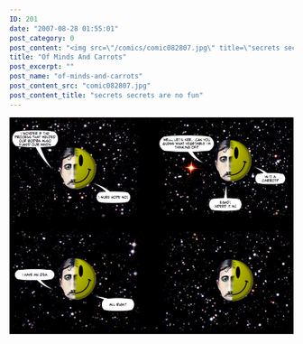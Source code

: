 ```yaml
---
ID: 201
date: "2007-08-28 01:55:01"
post_category: 0
post_content: "<img src=\"/comics/comic082807.jpg\" title=\"secrets secrets are no fun\" />"
title: "Of Minds And Carrots"
post_excerpt: ""
post_name: "of-minds-and-carrots"
post_content_src: "comic082807.jpg"
post_content_title: "secrets secrets are no fun"
---
```



[![secrets secrets are no fun](/comics-hi-res/comic082807.jpg)](/comics-hi-res/comic082807.jpg)
